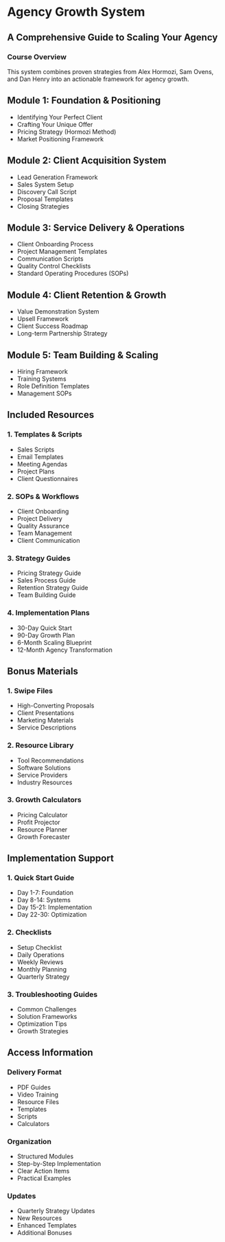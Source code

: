 # Agency Growth System
## A Comprehensive Guide to Scaling Your Agency

### Course Overview

This system combines proven strategies from Alex Hormozi, Sam Ovens, and Dan Henry into an actionable framework for agency growth.

## Module 1: Foundation & Positioning
- Identifying Your Perfect Client
- Crafting Your Unique Offer
- Pricing Strategy (Hormozi Method)
- Market Positioning Framework

## Module 2: Client Acquisition System
- Lead Generation Framework
- Sales System Setup
- Discovery Call Script
- Proposal Templates
- Closing Strategies

## Module 3: Service Delivery & Operations
- Client Onboarding Process
- Project Management Templates
- Communication Scripts
- Quality Control Checklists
- Standard Operating Procedures (SOPs)

## Module 4: Client Retention & Growth
- Value Demonstration System
- Upsell Framework
- Client Success Roadmap
- Long-term Partnership Strategy

## Module 5: Team Building & Scaling
- Hiring Framework
- Training Systems
- Role Definition Templates
- Management SOPs

## Included Resources

### 1. Templates & Scripts
- Sales Scripts
- Email Templates
- Meeting Agendas
- Project Plans
- Client Questionnaires

### 2. SOPs & Workflows
- Client Onboarding
- Project Delivery
- Quality Assurance
- Team Management
- Client Communication

### 3. Strategy Guides
- Pricing Strategy Guide
- Sales Process Guide
- Retention Strategy Guide
- Team Building Guide

### 4. Implementation Plans
- 30-Day Quick Start
- 90-Day Growth Plan
- 6-Month Scaling Blueprint
- 12-Month Agency Transformation

## Bonus Materials

### 1. Swipe Files
- High-Converting Proposals
- Client Presentations
- Marketing Materials
- Service Descriptions

### 2. Resource Library
- Tool Recommendations
- Software Solutions
- Service Providers
- Industry Resources

### 3. Growth Calculators
- Pricing Calculator
- Profit Projector
- Resource Planner
- Growth Forecaster

## Implementation Support

### 1. Quick Start Guide
- Day 1-7: Foundation
- Day 8-14: Systems
- Day 15-21: Implementation
- Day 22-30: Optimization

### 2. Checklists
- Setup Checklist
- Daily Operations
- Weekly Reviews
- Monthly Planning
- Quarterly Strategy

### 3. Troubleshooting Guides
- Common Challenges
- Solution Frameworks
- Optimization Tips
- Growth Strategies

## Access Information

### Delivery Format
- PDF Guides
- Video Training
- Resource Files
- Templates
- Scripts
- Calculators

### Organization
- Structured Modules
- Step-by-Step Implementation
- Clear Action Items
- Practical Examples

### Updates
- Quarterly Strategy Updates
- New Resources
- Enhanced Templates
- Additional Bonuses
